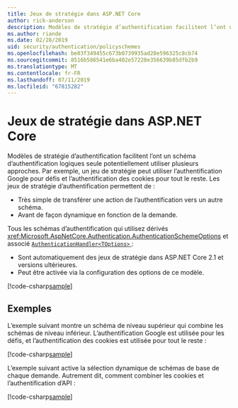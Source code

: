 ```yaml
---
title: Jeux de stratégie dans ASP.NET Core
author: rick-anderson
description: Modèles de stratégie d’authentification facilitent l’ont un schéma d’authentification logique unique
ms.author: riande
ms.date: 02/28/2019
uid: security/authentication/policyschemes
ms.openlocfilehash: be03f349455c673b0739935ad20e596325c8cb74
ms.sourcegitcommit: 8516b586541e6ba402e57228e356639b85dfb2b9
ms.translationtype: MT
ms.contentlocale: fr-FR
ms.lasthandoff: 07/11/2019
ms.locfileid: "67815282"
---
```

# <a name="policy-schemes-in-aspnet-core"></a>Jeux de stratégie dans ASP.NET Core

Modèles de stratégie d’authentification facilitent l’ont un schéma d’authentification logiques seule potentiellement utiliser plusieurs approches. Par exemple, un jeu de stratégie peut utiliser l’authentification Google pour défis et l’authentification des cookies pour tout le reste. Les jeux de stratégie d’authentification permettent de :

* Très simple de transférer une action de l’authentification vers un autre schéma.
* Avant de façon dynamique en fonction de la demande.

Tous les schémas d’authentification qui utilisez dérivés <xref:Microsoft.AspNetCore.Authentication.AuthenticationSchemeOptions> et associé [ `AuthenticationHandler<TOptions>` ](/dotnet/api/microsoft.aspnetcore.authentication.authenticationhandler-1):

* Sont automatiquement des jeux de stratégie dans ASP.NET Core 2.1 et versions ultérieures.
* Peut être activée via la configuration des options de ce modèle.

[!code-csharp[sample](policyschemes/samples/AuthenticationSchemeOptions.cs?name=snippet)]

## <a name="examples"></a>Exemples

L’exemple suivant montre un schéma de niveau supérieur qui combine les schémas de niveau inférieur. L’authentification Google est utilisée pour les défis, et l’authentification des cookies est utilisée pour tout le reste :

[!code-csharp[sample](policyschemes/samples/Startup.cs?name=snippet1)]

L’exemple suivant active la sélection dynamique de schémas de base de chaque demande. Autrement dit, comment combiner les cookies et l’authentification d’API :

 <!-- REVIEW, missing If set in public Func<HttpContext, string> ForwardDefaultSelector -->

[!code-csharp[sample](policyschemes/samples/Startup.cs?name=snippet2)]
